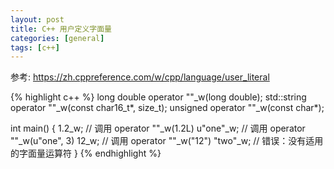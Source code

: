 ```yaml
---
layout: post
title: C++ 用户定义字面量 
categories: [general]
tags: [c++]
---
```


参考: https://zh.cppreference.com/w/cpp/language/user_literal

{% highlight c++ %}
long double operator ""_w(long double);
std::string operator ""_w(const char16_t*, size_t);
unsigned    operator ""_w(const char*);
 
int main()
{
    1.2_w;    // 调用 operator ""_w(1.2L)
    u"one"_w; // 调用 operator ""_w(u"one", 3)
    12_w;     // 调用 operator ""_w("12")
    "two"_w;  // 错误：没有适用的字面量运算符
}
{% endhighlight %}	
	
